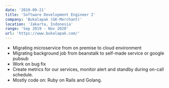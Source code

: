 ```yaml
---
date: '2019-09-21'
title: 'Software Development Engineer I'
company: 'Bukalapak (GK-Merchant)'
location: 'Jakarta, Indonesia'
range: 'Sep 2019 - Nov 2020'
url: 'https://www.bukalapak.com/'
---
```


- Migrating microservice from on premise to cloud environment
- Migrating background job from beanstalk to self-made service or google pubsub
- Work on bug fix
- Create metrics for our services, monitor alert and standby during on-call schedule.
- Mostly code on: Ruby on Rails and Golang.
